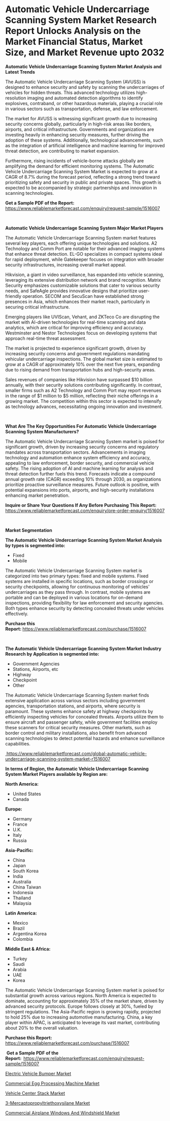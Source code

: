 <p><h1>Automatic Vehicle Undercarriage Scanning System Market Research Report Unlocks Analysis on the Market Financial Status, Market Size, and Market Revenue upto 2032</h1></p><p><strong>Automatic Vehicle Undercarriage Scanning System Market Analysis and Latest Trends</strong></p>
<p><p>The Automatic Vehicle Undercarriage Scanning System (AVUSS) is designed to enhance security and safety by scanning the undercarriages of vehicles for hidden threats. This advanced technology utilizes high-resolution imaging and automated detection algorithms to identify explosives, contraband, or other hazardous materials, playing a crucial role in various sectors such as transportation, defense, and law enforcement.</p><p>The market for AVUSS is witnessing significant growth due to increasing security concerns globally, particularly in high-risk areas like borders, airports, and critical infrastructure. Governments and organizations are investing heavily in enhancing security measures, further driving the adoption of these systems. Additionally, technological advancements, such as the integration of artificial intelligence and machine learning for improved threat detection, are contributing to market expansion.</p><p>Furthermore, rising incidents of vehicle-borne attacks globally are amplifying the demand for efficient monitoring systems. The Automatic Vehicle Undercarriage Scanning System Market is expected to grow at a CAGR of 8.7% during the forecast period, reflecting a strong trend toward prioritizing safety and security in public and private spaces. This growth is expected to be accompanied by strategic partnerships and innovation in scanning technologies.</p></p>
<p><strong>Get a Sample PDF of the Report:&nbsp;</strong> <a href="https://www.reliablemarketforecast.com/enquiry/request-sample/1516007?utm_campaign=1875&utm_medium=2&utm_source=Github&utm_content=ia&utm_term=29032025&utm_id=automatic-vehicle-undercarriage-scanning-system">https://www.reliablemarketforecast.com/enquiry/request-sample/1516007</a></p>
<p>&nbsp;</p>
<p><strong>Automatic Vehicle Undercarriage Scanning System Major Market Players</strong></p>
<p><p>The Automatic Vehicle Undercarriage Scanning System market features several key players, each offering unique technologies and solutions. A2 Technology and Comm Port are notable for their advanced imaging systems that enhance threat detection. EL-GO specializes in compact systems ideal for rapid deployment, while Gatekeeper focuses on integration with broader security infrastructures, increasing overall market appeal.</p><p>Hikvision, a giant in video surveillance, has expanded into vehicle scanning, leveraging its extensive distribution network and brand recognition. Matrix Security emphasizes customizable solutions that cater to various security needs, and SafeAgle provides innovative designs that prioritize user-friendly operation. SECOM and SecuScan have established strong presences in Asia, which enhances their market reach, particularly in securing critical infrastructure.</p><p>Emerging players like UVIScan, Vehant, and ZKTeco Co are disrupting the market with AI-driven technologies for real-time scanning and data analytics, which are critical for improving efficiency and accuracy. Westminster and Nestor Technologies focus on developing systems that approach real-time threat assessment.</p><p>The market is projected to experience significant growth, driven by increasing security concerns and government regulations mandating vehicular undercarriage inspections. The global market size is estimated to grow at a CAGR of approximately 10% over the next five years, expanding due to rising demand from transportation hubs and high-security areas.</p><p>Sales revenues of companies like Hikvision have surpassed $10 billion annually, with their security solutions contributing significantly. In contrast, smaller firms such as A2 Technology and Comm Port may report revenues in the range of $1 million to $5 million, reflecting their niche offerings in a growing market. The competition within this sector is expected to intensify as technology advances, necessitating ongoing innovation and investment.</p></p>
<p>&nbsp;</p>
<p><strong>What Are The Key Opportunities For Automatic Vehicle Undercarriage Scanning System Manufacturers?</strong></p>
<p><p>The Automatic Vehicle Undercarriage Scanning System market is poised for significant growth, driven by increasing security concerns and regulatory mandates across transportation sectors. Advancements in imaging technology and automation enhance system efficiency and accuracy, appealing to law enforcement, border security, and commercial vehicle safety. The rising adoption of AI and machine learning for analysis and threat detection further fuels this trend. Forecasts indicate a compound annual growth rate (CAGR) exceeding 10% through 2030, as organizations prioritize proactive surveillance measures. Future outlook is positive, with potential expansions into ports, airports, and high-security installations enhancing market penetration.</p></p>
<p><strong>Inquire or Share Your Questions If Any Before Purchasing This Report:</strong> <a href="https://www.reliablemarketforecast.com/enquiry/pre-order-enquiry/1516007?utm_campaign=1875&utm_medium=2&utm_source=Github&utm_content=ia&utm_term=29032025&utm_id=automatic-vehicle-undercarriage-scanning-system">https://www.reliablemarketforecast.com/enquiry/pre-order-enquiry/1516007</a></p>
<p>&nbsp;</p>
<p><strong>Market Segmentation</strong></p>
<p><strong>The Automatic Vehicle Undercarriage Scanning System Market Analysis by types is segmented into:</strong></p>
<p><ul><li>Fixed</li><li>Mobile</li></ul></p>
<p><p>The Automatic Vehicle Undercarriage Scanning System market is categorized into two primary types: fixed and mobile systems. Fixed systems are installed in specific locations, such as border crossings or security checkpoints, allowing for continuous monitoring of vehicles' undercarriages as they pass through. In contrast, mobile systems are portable and can be deployed in various locations for on-demand inspections, providing flexibility for law enforcement and security agencies. Both types enhance security by detecting concealed threats under vehicles effectively.</p></p>
<p><strong>Purchase this Report:&nbsp;</strong><a href="https://www.reliablemarketforecast.com/purchase/1516007?utm_campaign=1875&utm_medium=2&utm_source=Github&utm_content=ia&utm_term=29032025&utm_id=automatic-vehicle-undercarriage-scanning-system">https://www.reliablemarketforecast.com/purchase/1516007</a></p>
<p>&nbsp;</p>
<p><strong>The Automatic Vehicle Undercarriage Scanning System Market Industry Research by Application is segmented into:</strong></p>
<p><ul><li>Government Agencies</li><li>Stations, Airports, etc</li><li>Highway</li><li>Checkpoint</li><li>Other</li></ul></p>
<p><p>The Automatic Vehicle Undercarriage Scanning System market finds extensive application across various sectors including government agencies, transportation stations, and airports, where security is paramount. These systems enhance safety at highway checkpoints by efficiently inspecting vehicles for concealed threats. Airports utilize them to ensure aircraft and passenger safety, while government facilities employ these scanners for critical security measures. Other markets, such as border control and military installations, also benefit from advanced scanning technologies to detect potential hazards and enhance surveillance capabilities.</p></p>
<p><a href="https://www.reliablemarketforecast.com/global-automatic-vehicle-undercarriage-scanning-system-market-r1516007?utm_campaign=1875&utm_medium=2&utm_source=Github&utm_content=ia&utm_term=29032025&utm_id=automatic-vehicle-undercarriage-scanning-system">&nbsp;https://www.reliablemarketforecast.com/global-automatic-vehicle-undercarriage-scanning-system-market-r1516007</a></p>
<p><strong>In terms of Region, the Automatic Vehicle Undercarriage Scanning System Market Players available by Region are:</strong></p>
<p>
    <p> <strong> North America: </strong>
        <ul>
            <li>United States</li>
            <li>Canada</li>
        </ul>
        </p> 
    <p> <strong> Europe: </strong>
        <ul>
            <li>Germany</li>
            <li>France</li>
            <li>U.K.</li>
            <li>Italy</li>
            <li>Russia</li>
        </ul>
        </p> 
    <p> <strong> Asia-Pacific: </strong>
        <ul>
            <li>China</li>
            <li>Japan</li>
            <li>South Korea</li>
            <li>India</li>
            <li>Australia</li>
            <li>China Taiwan</li>
            <li>Indonesia</li>
            <li>Thailand</li>
            <li>Malaysia</li>
        </ul>
        </p> 
    <p> <strong> Latin America: </strong>
        <ul>
            <li>Mexico</li>
            <li>Brazil</li>
            <li>Argentina Korea</li>
            <li>Colombia</li>
        </ul>
        </p> 
    <p> <strong> Middle East & Africa: </strong>
        <ul>
            <li>Turkey</li>
            <li>Saudi</li>
            <li>Arabia</li>
            <li>UAE</li>
            <li>Korea</li>
        </ul>
    </p>
    </p>
<p><p>The Automatic Vehicle Undercarriage Scanning System market is poised for substantial growth across various regions. North America is expected to dominate, accounting for approximately 35% of the market share, driven by advanced security protocols. Europe follows closely at 30%, fueled by stringent regulations. The Asia-Pacific region is growing rapidly, projected to hold 25% due to increasing automotive manufacturing. China, a key player within APAC, is anticipated to leverage its vast market, contributing about 20% to the overall valuation.</p></p>
<p><strong>Purchase this Report: </strong><a href="https://www.reliablemarketforecast.com/purchase/1516007?utm_campaign=1875&utm_medium=2&utm_source=Github&utm_content=ia&utm_term=29032025&utm_id=automatic-vehicle-undercarriage-scanning-system">https://www.reliablemarketforecast.com/purchase/1516007</a></p>
<p>&nbsp;<strong>Get a Sample PDF of the Report:&nbsp;&nbsp;</strong><a href="https://www.reliablemarketforecast.com/enquiry/request-sample/1516007?utm_campaign=1875&utm_medium=2&utm_source=Github&utm_content=ia&utm_term=29032025&utm_id=automatic-vehicle-undercarriage-scanning-system">https://www.reliablemarketforecast.com/enquiry/request-sample/1516007</a></p>
<p><strong></strong></p>
<p><p><a href="https://github.com/sitarzerpa3d/Market-Research-Report-List-1/blob/main/electric-vehicle-bumper-market.md?utm_campaign=1875&utm_medium=2&utm_source=Github&utm_content=ia&utm_term=29032025&utm_id=automatic-vehicle-undercarriage-scanning-system">Electric Vehicle Bumper Market</a></p><p><a href="https://github.com/perbetpereir/Market-Research-Report-List-1/blob/main/commercial-egg-processing-machine-market.md?utm_campaign=1875&utm_medium=2&utm_source=Github&utm_content=ia&utm_term=29032025&utm_id=automatic-vehicle-undercarriage-scanning-system">Commercial Egg Processing Machine Market</a></p><p><a href="https://github.com/ziringebrur1/Market-Research-Report-List-1/blob/main/vehicle-center-stack-market.md?utm_campaign=1875&utm_medium=2&utm_source=Github&utm_content=ia&utm_term=29032025&utm_id=automatic-vehicle-undercarriage-scanning-system">Vehicle Center Stack Market</a></p><p><a href="https://github.com/pelegeazlie5/Market-Research-Report-List-1/blob/main/3-mercaptopropyltriethoxysilane-market.md?utm_campaign=1875&utm_medium=2&utm_source=Github&utm_content=ia&utm_term=29032025&utm_id=automatic-vehicle-undercarriage-scanning-system">3-Mercaptopropyltriethoxysilane Market</a></p><p><a href="https://github.com/kevoncesya4j/Market-Research-Report-List-1/blob/main/commercial-airplane-windows-and-windshield-market.md?utm_campaign=1875&utm_medium=2&utm_source=Github&utm_content=ia&utm_term=29032025&utm_id=automatic-vehicle-undercarriage-scanning-system">Commercial Airplane Windows And Windshield Market</a></p></p>